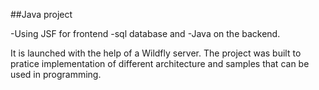 ##Java project

-Using JSF for frontend
-sql database and 
-Java on the backend. 

It is launched with the help of a Wildfly server. The project was built to pratice implementation of different architecture and samples that can be used in programming.
